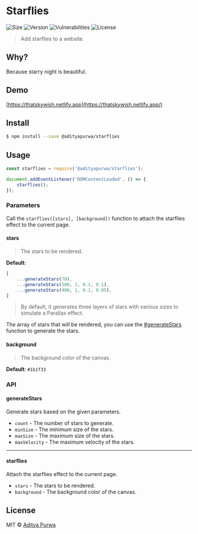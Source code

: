 # Starflies

![Size](https://img.shields.io/bundlephobia/min/@adityapurwa/starflies)
![Version](https://img.shields.io/npm/v/@adityapurwa/starflies)
![Vulnerabilities](https://img.shields.io/snyk/vulnerabilities/npm/@adityapurwa/starflies)
![License](https://img.shields.io/npm/l/@adityapurwa/starflies)

> Add starflies to a website.
 
## Why?

Because starry night is beautiful.

## Demo

[https://thatskywish.netlify.app](https://thatskywish.netlify.app/)

## Install

```sh
$ npm install --save @adityapurwa/starflies
```

## Usage

```js
const starflies = require('@adityapurwa/starflies');

document.addEventListener('DOMContentLoaded', () => {
    starflies();
});
```

### Parameters

Call the `starflies([stars], [background])` function to attach the starflies effect to the current page.

#### stars

> The stars to be rendered.

**Default**:
```js
[
    ...generateStars(70),
    ...generateStars(100, 2, 0.1, 0.1),
    ...generateStars(400, 1, 0.1, 0.05),
]
```

> By default, it generates three layers of stars with various sizes to simulate a Parallax effect.

The array of stars that will be rendered, you can use the [#generateStars](#generatestars) function to generate the
stars.


#### background

> The background color of the canvas.

**Default**: `#1b1f33`

### API

#### generateStars

Generate stars based on the given parameters.

- `count` - The number of stars to generate.
- `minSize` - The minimum size of the stars.
- `maxSize` - The maximum size of the stars.
- `maxVelocity` - The maximum velocity of the stars.

---

#### starflies

Attach the starflies effect to the current page.

- `stars` - The stars to be rendered.
- `background` - The background color of the canvas.

## License

MIT © [Aditya Purwa](https://adityapurwa.com)